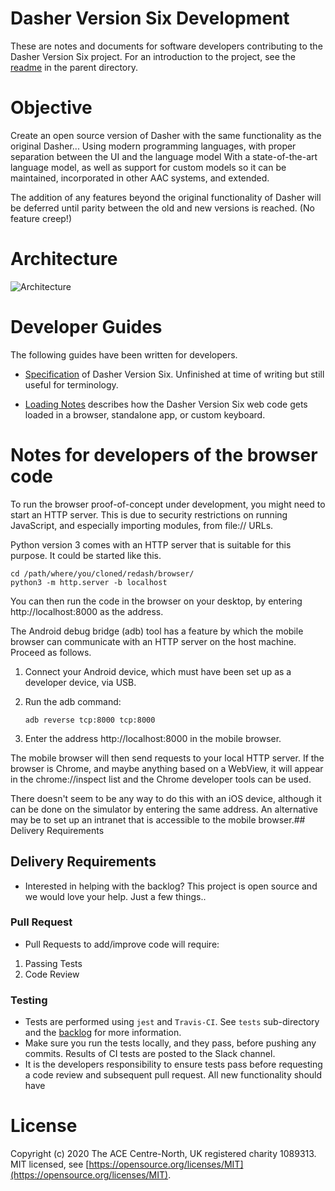 # Dasher Version Six Development

These are notes and documents for software developers contributing to the Dasher
Version Six project. For an introduction to the project, see the [readme](../)
in the parent directory.

# Objective

Create an open source version of Dasher with the same functionality as the original Dasher...
Using modern programming languages, with proper separation between the UI and the language model
With a state-of-the-art language model, as well as support for custom models
so it can be maintained, incorporated in other AAC systems, and extended.

The addition of any features beyond the original functionality of Dasher will be deferred until parity between the old and new versions is reached. (No feature creep!)

# Architecture

![Architecture](https://github.com/dasher-project/redash/blob/master/documents/images/Architecture.png)

# Developer Guides

The following guides have been written for developers.

- [Specification](Specification/) of Dasher Version Six. Unfinished at time of
  writing but still useful for terminology.

- [Loading Notes](Loading.md) describes how the Dasher Version Six web code
  gets loaded in a browser, standalone app, or custom keyboard.

# Notes for developers of the browser code

To run the browser proof-of-concept under development, you might need to start
an HTTP server. This is due to security restrictions on running JavaScript, and
especially importing modules, from file:// URLs.

Python version 3 comes with an HTTP server that is suitable for this purpose. It
could be started like this.

    cd /path/where/you/cloned/redash/browser/
    python3 -m http.server -b localhost

You can then run the code in the browser on your desktop, by entering
http://localhost:8000 as the address.

The Android debug bridge (adb) tool has a feature by which the mobile browser
can communicate with an HTTP server on the host machine. Proceed as follows.

1.  Connect your Android device, which must have been set up as a developer
    device, via USB.
2.  Run the adb command:

        adb reverse tcp:8000 tcp:8000

3.  Enter the address http://localhost:8000 in the mobile browser.

The mobile browser will then send requests to your local HTTP server. If the
browser is Chrome, and maybe anything based on a WebView, it will appear in the
chrome://inspect list and the Chrome developer tools can be used.

There doesn't seem to be any way to do this with an iOS device, although it can
be done on the simulator by entering the same address. An alternative may be to
set up an intranet that is accessible to the mobile browser.## Delivery Requirements

## Delivery Requirements

- Interested in helping with the backlog? This project is open source and
  we would love your help. Just a few things..

### Pull Request

- Pull Requests to add/improve code will require:

1.  Passing Tests
2.  Code Review

### Testing

- Tests are performed using `jest` and `Travis-CI`. See `tests` sub-directory
  and the [backlog](../tests/readme.md) for more information.
- Make sure you run the tests locally, and they pass, before
  pushing any commits. Results of CI tests are posted to the Slack channel.
- It is the developers responsibility to ensure tests pass before requesting
  a code review and subsequent pull request. All new functionality should have

# License

Copyright (c) 2020 The ACE Centre-North, UK registered charity 1089313.  
MIT licensed, see
[https://opensource.org/licenses/MIT](https://opensource.org/licenses/MIT).
